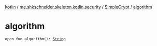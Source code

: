 [kotlin](../../index.md) / [me.shkschneider.skeleton.kotlin.security](../index.md) / [SimpleCrypt](index.md) / [algorithm](./algorithm.md)

# algorithm

`open fun algorithm(): `[`String`](https://kotlinlang.org/api/latest/jvm/stdlib/kotlin/-string/index.html)